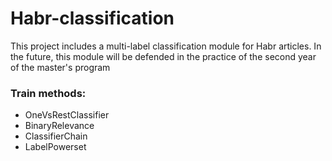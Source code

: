 # Habr-classification
This project includes a multi-label classification module for Habr articles. In the future, this module will be defended in the practice of the second year of the master's program

### Train methods:
- OneVsRestClassifier
- BinaryRelevance
- ClassifierChain
- LabelPowerset